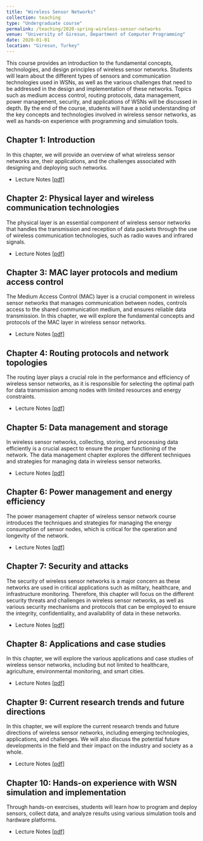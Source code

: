 ```yaml
---
title: "Wireless Sensor Networks"
collection: teaching
type: "Undergraduate course"
permalink: /teaching/2020-spring-wireless-sensor-networks
venue: "University of Giresun, Department of Computer Programming"
date: 2020-01-01
location: "Giresun, Turkey"
---
```


This course provides an introduction to the fundamental concepts, technologies, and design principles of wireless sensor networks. Students will learn about the different types of sensors and communication technologies used in WSNs, as well as the various challenges that need to be addressed in the design and implementation of these networks. Topics such as medium access control, routing protocols, data management, power management, security, and applications of WSNs will be discussed in depth. By the end of the course, students will have a solid understanding of the key concepts and technologies involved in wireless sensor networks, as well as hands-on experience with programming and simulation tools.

Chapter 1: Introduction
-----

In this chapter, we will provide an overview of what wireless sensor networks are, their applications, and the challenges associated with designing and deploying such networks.

* Lecture Notes <a href="http://sercankulcu.github.io/files/wsn/1_Introduction.pdf">[pdf]</a>

Chapter 2: Physical layer and wireless communication technologies
-----

The physical layer is an essential component of wireless sensor networks that handles the transmission and reception of data packets through the use of wireless communication technologies, such as radio waves and infrared signals.

* Lecture Notes <a href="http://sercankulcu.github.io/files/wsn/2_Physical.pdf">[pdf]</a>

Chapter 3: MAC layer protocols and medium access control
-----

The Medium Access Control (MAC) layer is a crucial component in wireless sensor networks that manages communication between nodes, controls access to the shared communication medium, and ensures reliable data transmission. In this chapter, we will explore the fundamental concepts and protocols of the MAC layer in wireless sensor networks.

* Lecture Notes <a href="http://sercankulcu.github.io/files/wsn/3_Mac.pdf">[pdf]</a>

Chapter 4: Routing protocols and network topologies
-----

The routing layer plays a crucial role in the performance and efficiency of wireless sensor networks, as it is responsible for selecting the optimal path for data transmission among nodes with limited resources and energy constraints.

* Lecture Notes <a href="http://sercankulcu.github.io/files/wsn/4_Routing.pdf">[pdf]</a>

Chapter 5: Data management and storage
-----

In wireless sensor networks, collecting, storing, and processing data efficiently is a crucial aspect to ensure the proper functioning of the network. The data management chapter explores the different techniques and strategies for managing data in wireless sensor networks.

* Lecture Notes <a href="http://sercankulcu.github.io/files/wsn/5_Data.pdf">[pdf]</a>

Chapter 6: Power management and energy efficiency
-----

The power management chapter of wireless sensor network course introduces the techniques and strategies for managing the energy consumption of sensor nodes, which is critical for the operation and longevity of the network.

* Lecture Notes <a href="http://sercankulcu.github.io/files/wsn/6_Power.pdf">[pdf]</a>

Chapter 7: Security and attacks
-----

The security of wireless sensor networks is a major concern as these networks are used in critical applications such as military, healthcare, and infrastructure monitoring. Therefore, this chapter will focus on the different security threats and challenges in wireless sensor networks, as well as various security mechanisms and protocols that can be employed to ensure the integrity, confidentiality, and availability of data in these networks.

* Lecture Notes <a href="http://sercankulcu.github.io/files/wsn/7_Security.pdf">[pdf]</a>

Chapter 8: Applications and case studies
-----

In this chapter, we will explore the various applications and case studies of wireless sensor networks, including but not limited to healthcare, agriculture, environmental monitoring, and smart cities.

* Lecture Notes <a href="http://sercankulcu.github.io/files/wsn/8_Applications.pdf">[pdf]</a>

Chapter 9: Current research trends and future directions
-----

In this chapter, we will explore the current research trends and future directions of wireless sensor networks, including emerging technologies, applications, and challenges. We will also discuss the potential future developments in the field and their impact on the industry and society as a whole.

* Lecture Notes <a href="http://sercankulcu.github.io/files/wsn/9_Trends.pdf">[pdf]</a>

Chapter 10: Hands-on experience with WSN simulation and implementation
-----

Through hands-on exercises, students will learn how to program and deploy sensors, collect data, and analyze results using various simulation tools and hardware platforms.

* Lecture Notes <a href="http://sercankulcu.github.io/files/wsn/10_Handson.pdf">[pdf]</a>
